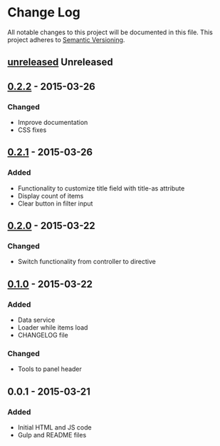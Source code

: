 # Change Log
All notable changes to this project will be documented in this file.
This project adheres to [Semantic Versioning](http://semver.org/).


## [unreleased] Unreleased

## [0.2.2] - 2015-03-26
### Changed
- Improve documentation
- CSS fixes

## [0.2.1] - 2015-03-26
### Added
- Functionality to customize title field with title-as attribute
- Display count of items
- Clear button in filter input

## [0.2.0] - 2015-03-22
### Changed
- Switch functionality from controller to directive

## [0.1.0] - 2015-03-22
### Added
- Data service
- Loader while items load
- CHANGELOG file

### Changed
- Tools to panel header

## 0.0.1 - 2015-03-21
### Added
- Initial HTML and JS code
- Gulp and README files

[unreleased]: https://github.com/fcosrno/sift/compare/0.2.2...HEAD
[0.2.2]: https://github.com/fcosrno/sift/compare/0.2.1...0.2.2
[0.2.1]: https://github.com/fcosrno/sift/compare/0.1.0...0.2.1
[0.1.0]: https://github.com/fcosrno/sift/compare/0.0.1...0.1.0
[0.2.0]: https://github.com/fcosrno/sift/compare/0.1.0...0.2.0
